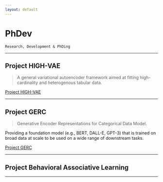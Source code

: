 ```yaml
---
layout: default
---
```


# PhDev   


```
Research, Development & PhDing  
```  
  

* * *   
  


## Project HIGH-VAE  

> A general variational autoencoder framework aimed at fitting high-cardinality and heterogenous tabular data.  
  
[Project HIGH-VAE](https://kod5kod.github.io/PhDev/pages/highvae.html)

* * *   


## Project GERC 

> Generative Encoder Representations for Categorical Data Model.

Providing  a foundation model (e.g., BERT, DALL-E, GPT-3) that is trained on broad data at scale to be used on a wide range of downstream tasks.
  
[Project GERC](https://kod5kod.github.io/PhDev/pages/gerc.html)

* * * 


##  Project Behavioral Associative Learning


> 


* * *   